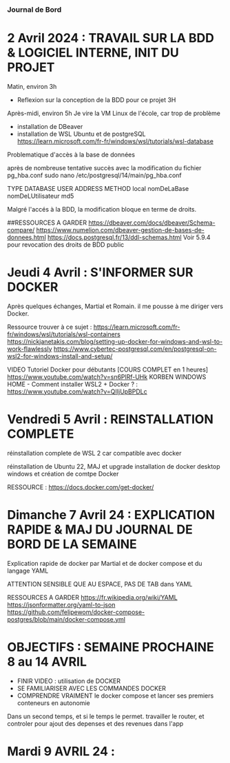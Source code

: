 ### Journal de Bord

# 2 Avril 2024 : TRAVAIL SUR LA BDD & LOGICIEL INTERNE, INIT DU PROJET

Matin, environ 3h

- Reflexion sur la conception de la BDD pour ce projet 3H

Après-midi, environ 5h
Je vire la VM Linux de l'école, car trop de problème

- installation de DBeaver
- installation de WSL Ubuntu et de postgreSQL
  https://learn.microsoft.com/fr-fr/windows/wsl/tutorials/wsl-database

Problematique d'accès à la base de données

après de nombreuse tentative
succès avec la modification du fichier
pg_hba.conf
sudo nano /etc/postgresql/14/main/pg_hba.conf

TYPE DATABASE USER ADDRESS METHOD
local nomDeLaBase nomDeLUtilisateur md5

Malgré l'accés à la BDD, la modification bloque en terme de droits.

##RESSOURCES A GARDER
https://dbeaver.com/docs/dbeaver/Schema-compare/
https://www.numelion.com/dbeaver-gestion-de-bases-de-donnees.html
https://docs.postgresql.fr/13/ddl-schemas.html
Voir 5.9.4 pour revocation des droits de BDD public

# Jeudi 4 Avril : S'INFORMER SUR DOCKER

Après quelques échanges, Martial et Romain.
il me pousse à me diriger vers Docker.

Ressource trouver à ce sujet :
https://learn.microsoft.com/fr-fr/windows/wsl/tutorials/wsl-containers
https://nickjanetakis.com/blog/setting-up-docker-for-windows-and-wsl-to-work-flawlessly
https://www.cybertec-postgresql.com/en/postgresql-on-wsl2-for-windows-install-and-setup/

VIDEO
Tutoriel Docker pour débutants [COURS COMPLET en 1 heures] https://www.youtube.com/watch?v=sn6PlRf-UHk
KORBEN WINDOWS HOME - Comment installer WSL2 + Docker ? : https://www.youtube.com/watch?v=QIIjUpBPDLc

# Vendredi 5 Avril : REINSTALLATION COMPLETE

réinstallation complete de WSL 2
car compatible avec docker

réinstallation de Ubuntu 22, MAJ et upgrade
installation de docker desktop windows et création de comtpe Docker

RESSOURCE :
https://docs.docker.com/get-docker/

# Dimanche 7 Avril 24 : EXPLICATION RAPIDE & MAJ DU JOURNAL DE BORD DE LA SEMAINE

Explication rapide de docker par Martial
et de docker compose et du langage YAML

ATTENTION SENSIBLE QUE AU ESPACE, PAS DE TAB dans YAML

RESSOURCES A GARDER
https://fr.wikipedia.org/wiki/YAML
https://jsonformatter.org/yaml-to-json
https://github.com/felipewom/docker-compose-postgres/blob/main/docker-compose.yml

# OBJECTIFS : SEMAINE PROCHAINE 8 au 14 AVRIL

- FINIR VIDEO : utilisation de DOCKER
- SE FAMILIARISER AVEC LES COMMANDES DOCKER
- COMPRENDRE VRAIMENT le docker compose et lancer ses premiers conteneurs en autonomie

Dans un second temps, et si le temps le permet.
travailler le router, et controler pour ajout des depenses et des revenues dans l'app

# Mardi 9 AVRIL 24 :
